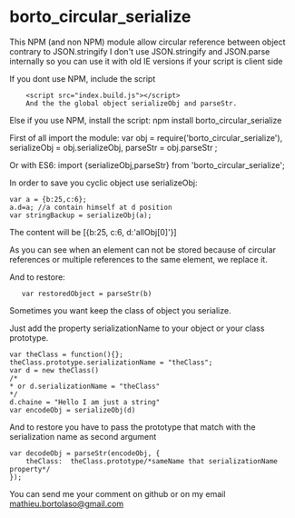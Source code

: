 # borto_circular_serialize
This NPM (and non NPM) module allow circular reference between object contrary to JSON.stringify
I don't use JSON.stringify and JSON.parse internally so you can use it with old IE versions if your script is client side

If you dont use NPM, include the script 
		
		<script src="index.build.js"></script>
		And the the global object serializeObj and parseStr.
		
Else if you use NPM, install the script:
    npm install borto_circular_serialize
  
First of all import the module:
  	var obj = require('borto_circular_serialize'),
		serializeObj = obj.serializeObj,
		parseStr = obj.parseStr
	;
  
Or with ES6:
    import {serializeObj,parseStr} from 'borto_circular_serialize';

In order to save you cyclic object use serializeObj:

    var a = {b:25,c:6};
    a.d=a; //a contain himself at d position
    var stringBackup = serializeObj(a);
The content will be
	[{b:25,
	c:6,
	d:'allObj[0]'}]

As you can see when an element can not be stored because of circular references or multiple references to the same element, we replace it.

And to restore:
       
       var restoredObject = parseStr(b)

Sometimes you want keep the class of object you serialize.

Just add the property serializationName to your object or your class prototype.

	var theClass = function(){};
	theClass.prototype.serializationName = "theClass";
	var d = new theClass()
	/*	
	* or d.serializationName = "theClass"
	*/
	d.chaine = "Hello I am just a string"
	var encodeObj = serializeObj(d)

And to restore you have to pass the prototype that match with the serialization name as second argument

	var decodeObj = parseStr(encodeObj, {
		theClass:  theClass.prototype/*sameName that serializationName property*/
	});

You can send me your comment on github or on my email mathieu.bortolaso@gmail.com
